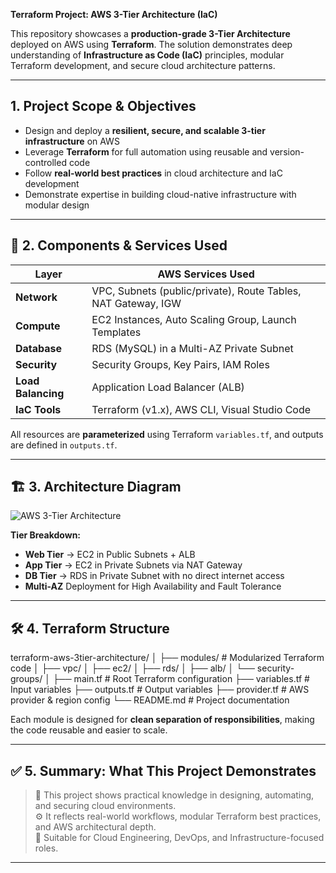 **Terraform Project: AWS 3-Tier Architecture (IaC)**

This repository showcases a **production-grade 3-Tier Architecture** deployed on AWS using **Terraform**. The solution demonstrates deep understanding of **Infrastructure as Code (IaC)** principles, modular Terraform development, and secure cloud architecture patterns.

---

## 1. Project Scope & Objectives

- Design and deploy a **resilient, secure, and scalable 3-tier infrastructure** on AWS  
- Leverage **Terraform** for full automation using reusable and version-controlled code  
- Follow **real-world best practices** in cloud architecture and IaC development  
- Demonstrate expertise in building cloud-native infrastructure with modular design  

---

## 🧱 2. Components & Services Used

| Layer        | AWS Services Used                            |
|--------------|----------------------------------------------|
| **Network**  | VPC, Subnets (public/private), Route Tables, NAT Gateway, IGW |
| **Compute**  | EC2 Instances, Auto Scaling Group, Launch Templates |
| **Database** | RDS (MySQL) in a Multi-AZ Private Subnet     |
| **Security** | Security Groups, Key Pairs, IAM Roles        |
| **Load Balancing** | Application Load Balancer (ALB)         |
| **IaC Tools**| Terraform (v1.x), AWS CLI, Visual Studio Code|

All resources are **parameterized** using Terraform `variables.tf`, and outputs are defined in `outputs.tf`.

---

## 🏗️ 3. Architecture Diagram

![AWS 3-Tier Architecture](architecture.png)

**Tier Breakdown:**

- **Web Tier** → EC2 in Public Subnets + ALB  
- **App Tier** → EC2 in Private Subnets via NAT Gateway  
- **DB Tier** → RDS in Private Subnet with no direct internet access  
- **Multi-AZ** Deployment for High Availability and Fault Tolerance  

---

## 🛠️ 4. Terraform Structure
terraform-aws-3tier-architecture/
│
├── modules/ # Modularized Terraform code
│ ├── vpc/
│ ├── ec2/
│ ├── rds/
│ ├── alb/
│ └── security-groups/
│
├── main.tf # Root Terraform configuration
├── variables.tf # Input variables
├── outputs.tf # Output variables
├── provider.tf # AWS provider & region config
└── README.md # Project documentation


Each module is designed for **clean separation of responsibilities**, making the code reusable and easier to scale.

---

## ✅ 5. Summary: What This Project Demonstrates

> 🧠 This project shows practical knowledge in designing, automating, and securing cloud environments.  
> ⚙️ It reflects real-world workflows, modular Terraform best practices, and AWS architectural depth.  
> 💼 Suitable for Cloud Engineering, DevOps, and Infrastructure-focused roles.

---



